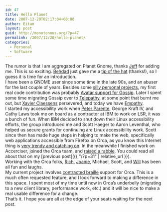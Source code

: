 ```yaml
---
id: 47
title: Hello Planet
date: 2007-12-20T02:17:04+00:00
author: Eitan
layout: post
guid: http://monotonous.org/?p=47
permalink: /2007/12/20/hello-planet/
categories:
  - Personal
  - Software
---
```

The rumor is that I am aggregated on Planet Gnome, thanks [Jeff](http://perkypants.org) for adding me. This is so exciting. [Behdad](http://mces.blogspot.com) just gave me a [tip of the hat](http://mces.blogspot.com/2007/12/gnome-accessibility-to-get-boost.html) (thanks!), so I guess it is time for an introduction.  
I have been a GNOME user since some time in the late 90s, and an abuser for the last couple of years. Besides some [silly personal projects](http://gnickr.sourceforge.net), my first real code contribution was probably [Avatar support for Gossip](http://svn.gnome.org/viewvc/gossip?view=revision&revision=1440). Later I spent some time migrating Gossip over to [Telepathy,](http://telepathy.freedesktop.org/wiki) at some point that burnt me out, but [Xavier Claessens](http://blogs.gnome.org/xclaesse) persevered, and today we have [Empathy](http://live.gnome.org/Empathy).  
I started my accessibility work when [Peter Parente](http://pithy.tumblr.com), George Kraft IV, and Cathy Laws took me on board as a contractor at IBM to work on LSR, it was a bunch of fun. When IBM decided to shut down their Linux accessibility efforts, the group introduced me and Scott Haeger to Aaron Leventhal, who helped us secure grants for continuing are Linux accessibility work. Scott since then has made huge steps in helping to make the web, specifically web applications accessible from Firefox on Orca, as you know this Internet thing is [very trendy and catching on](http://live.gnome.org/OnlineDesktop). In the meanwhile I finished work on Accerciser, joined the Orca team, and [raised a rabble](http://mail.gnome.org/archives/orca-list/2007-October/msg00133.html). You could read all about that on my [previous post]({{ "/?p=31" | relative_url }}).  
Working with the Orca folks, [Rich](http://blogs.sun.com/richb), [Joanie](http://blog.grain-of-salt.com), Michael, Scott, and [Will](http://blogs.sun.com/wwalker/) has been all fun and laughs.  
My current project involves [contracted braille](http://www.dotlessbraille.org/braillecontractions.htm) support for Orca. This is a much often requested feature, and I look forward to making a difference in this space. I spent most of my time until now in Orca&#8217;s underbelly (migrating to a new client library, performance work, etc.) and it will be nice to make a real usable difference for a change.  
That&#8217;s it. I hope you are all at the edge of your seats waiting for the next post.